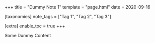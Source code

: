 +++
title = "Dummy Note 1"
template = "page.html"
date = 2020-09-16

[taxonomies]
note_tags = ["Tag 1", "Tag 2", "Tag 3"]

[extra]
enable_toc = true
+++

Some Dummy Content
